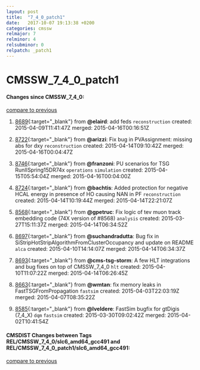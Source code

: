 ```yaml
---
layout: post
title:  "7_4_0_patch1"
date:   2017-10-07 19:13:38 +0200
categories: cmssw
relmajor: 7
relminor: 4
relsubminor: 0
relpatch: _patch1
---
```


# CMSSW_7_4_0_patch1
#### Changes since CMSSW_7_4_0:

[compare to previous](https://github.com/cms-sw/cmssw/compare/CMSSW_7_4_0...CMSSW_7_4_0_patch1)



1. [8689](http://github.com/cms-sw/cmssw/pull/8689){:target="_blank"}  from **@elaird**: add feds `reconstruction`  created: 2015-04-09T11:41:47Z merged: 2015-04-16T00:16:51Z

1. [8722](http://github.com/cms-sw/cmssw/pull/8722){:target="_blank"}  from **@arizzi**: Fix bug in PVAssignment: missing abs for dxy `reconstruction`  created: 2015-04-14T09:10:42Z merged: 2015-04-16T00:04:47Z

1. [8746](http://github.com/cms-sw/cmssw/pull/8746){:target="_blank"}  from **@franzoni**: PU scenarios for TSG RunIISpring15DR74x `operations`  `simulation`  created: 2015-04-15T05:54:04Z merged: 2015-04-16T00:04:00Z

1. [8724](http://github.com/cms-sw/cmssw/pull/8724){:target="_blank"}  from **@bachtis**: Added protection for negative HCAL energy in presence of HO causing NAN in PF `reconstruction`  created: 2015-04-14T10:19:44Z merged: 2015-04-14T22:21:07Z

1. [8568](http://github.com/cms-sw/cmssw/pull/8568){:target="_blank"}  from **@gpetruc**:   Fix logic of tev muon track embedding code (74X version of #8568) `analysis`  created: 2015-03-27T15:11:37Z merged: 2015-04-14T06:34:52Z

1. [8697](http://github.com/cms-sw/cmssw/pull/8697){:target="_blank"}  from **@suchandradutta**: Bug fix in SiStripHotStripAlgorithmFromClusterOccupancy and update on README `alca`  created: 2015-04-10T14:14:07Z merged: 2015-04-14T06:34:37Z

1. [8693](http://github.com/cms-sw/cmssw/pull/8693){:target="_blank"}  from **@cms-tsg-storm**: A few HLT integrations and bug fixes on top of CMSSW_7_4_0 `hlt`  created: 2015-04-10T11:07:22Z merged: 2015-04-14T06:26:45Z

1. [8663](http://github.com/cms-sw/cmssw/pull/8663){:target="_blank"}  from **@wmtan**: fix memory leaks in FastTSGFromPropagation `fastsim`  created: 2015-04-03T22:03:19Z merged: 2015-04-07T08:35:22Z

1. [8585](http://github.com/cms-sw/cmssw/pull/8585){:target="_blank"}  from **@lveldere**: FastSim bugfix for gtDigis (7_4_X) `dqm`  `fastsim`  created: 2015-03-30T09:02:42Z merged: 2015-04-02T10:41:54Z

#### CMSDIST Changes between Tags REL/CMSSW_7_4_0/slc6_amd64_gcc491 and REL/CMSSW_7_4_0_patch1/slc6_amd64_gcc491:

[compare to previous](https://github.com/cms-sw/cmsdist/compare/REL/CMSSW_7_4_0/slc6_amd64_gcc491...REL/CMSSW_7_4_0_patch1/slc6_amd64_gcc491)


